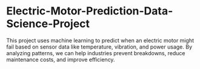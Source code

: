 # Electric-Motor-Prediction-Data-Science-Project
This project uses machine learning to predict when an electric motor might fail based on sensor data like temperature, vibration, and power usage. By analyzing patterns, we can help industries prevent breakdowns, reduce maintenance costs, and improve efficiency.
